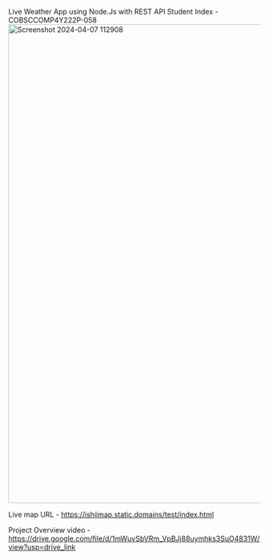 Live Weather App using Node.Js with REST API
Student Index - COBSCCOMP4Y222P-058
<img width="955" alt="Screenshot 2024-04-07 112908" src="https://github.com/IshiniNadeesha/weatherApp/assets/134253245/30bb6e15-73a2-44c4-a577-7977a806882a">

Live map URL - https://ishiimap.static.domains/test/index.html

Project Overview video - https://drive.google.com/file/d/1mWuvSbVRm_VpBJj88uymhks3SuO4831W/view?usp=drive_link
